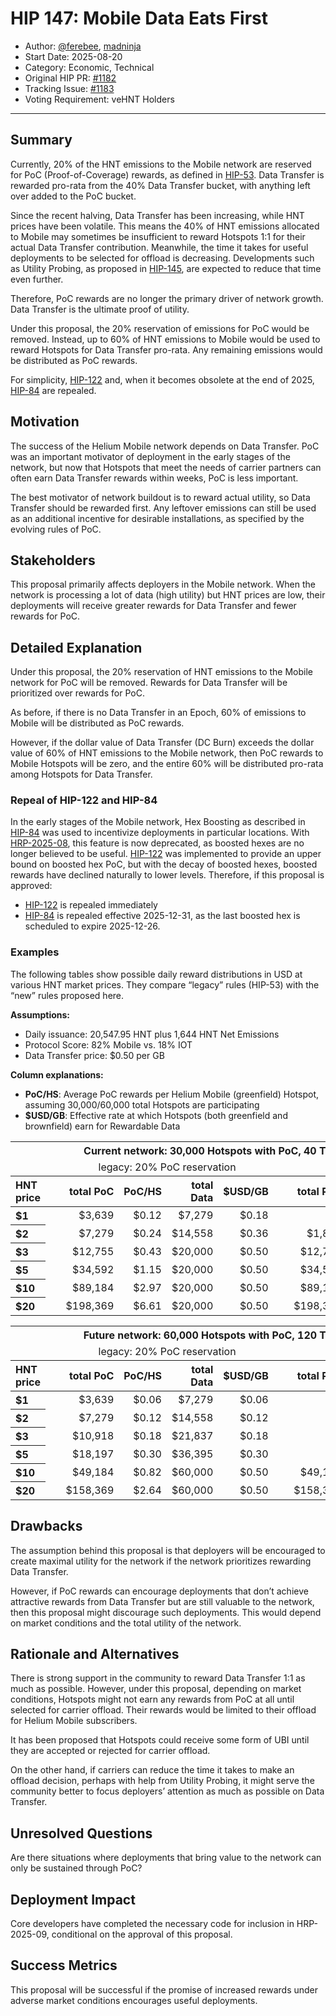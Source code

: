 # HIP 147: Mobile Data Eats First

- Author: [@ferebee](https://github.com/ferebee), [madninja](https://github.com/madninja)
- Start Date: 2025-08-20
- Category: Economic, Technical
- Original HIP PR: [#1182](https://github.com/helium/HIP/pull/1182)
- Tracking Issue: [#1183](https://github.com/helium/HIP/issues/1183)
- Voting Requirement: veHNT Holders

---

## Summary

Currently, 20% of the HNT emissions to the Mobile network are reserved for PoC (Proof-of-Coverage) rewards, as defined in [HIP-53][hip-53]. Data Transfer is rewarded pro-rata from the 40% Data Transfer bucket, with anything left over added to the PoC bucket.

Since the recent halving, Data Transfer has been increasing, while HNT prices have been volatile. This means the 40% of HNT emissions allocated to Mobile may sometimes be insufficient to reward Hotspots 1:1 for their actual Data Transfer contribution. Meanwhile, the time it takes for useful deployments to be selected for offload is decreasing. Developments such as Utility Probing, as proposed in [HIP-145][hip-145], are expected to reduce that time even further.

Therefore, PoC rewards are no longer the primary driver of network growth. Data Transfer is the ultimate proof of utility.

Under this proposal, the 20% reservation of emissions for PoC would be removed. Instead, up to 60% of HNT emissions to Mobile would be used to reward Hotspots for Data Transfer pro-rata. Any remaining emissions would be distributed as PoC rewards.

For simplicity, [HIP-122][hip-122] and, when it becomes obsolete at the end of 2025, [HIP-84][hip-84] are repealed.

## Motivation

The success of the Helium Mobile network depends on Data Transfer. PoC was an important motivator of deployment in the early stages of the network, but now that Hotspots that meet the needs of carrier partners can often earn Data Transfer rewards within weeks, PoC is less important.

The best motivator of network buildout is to reward actual utility, so Data Transfer should be rewarded first. Any leftover emissions can still be used as an additional incentive for desirable installations, as specified by the evolving rules of PoC.

## Stakeholders

This proposal primarily affects deployers in the Mobile network. When the network is processing a lot of data (high utility) but HNT prices are low, their deployments will receive greater rewards for Data Transfer and fewer rewards for PoC.

## Detailed Explanation

Under this proposal, the 20% reservation of HNT emissions to the Mobile network for PoC will be removed. Rewards for Data Transfer will be prioritized over rewards for PoC.

As before, if there is no Data Transfer in an Epoch, 60% of emissions to Mobile will be distributed as PoC rewards.

However, if the dollar value of Data Transfer (DC Burn) exceeds the dollar value of 60% of HNT emissions to the Mobile network, then PoC rewards to Mobile Hotspots will be zero, and the entire 60% will be distributed pro-rata among Hotspots for Data Transfer.

### Repeal of HIP-122 and HIP-84

In the early stages of the Mobile network, Hex Boosting as described in [HIP-84][hip-84] was used to incentivize deployments in particular locations. With [HRP-2025-08][hrp-2025-08], this feature is now deprecated, as boosted hexes are no longer believed to be useful. [HIP-122][hip-122] was implemented to provide an upper bound on boosted hex PoC, but with the decay of boosted hexes, boosted rewards have declined naturally to lower levels. Therefore, if this proposal is approved:
- [HIP-122][hip-122] is repealed immediately
- [HIP-84][hip-84] is repealed effective 2025-12-31, as the last boosted hex is scheduled to expire 2025-12-26.

### Examples

The following tables show possible daily reward distributions in USD at various HNT market prices. They compare “legacy” rules (HIP-53) with the “new” rules proposed here.

**Assumptions:**
- Daily issuance: 20,547.95 HNT plus 1,644 HNT Net Emissions
- Protocol Score: 82% Mobile vs. 18% IOT  
- Data Transfer price: $0.50 per GB

**Column explanations:**
- **PoC/HS**: Average PoC rewards per Helium Mobile (greenfield) Hotspot, assuming 30,000/60,000 total Hotspots are participating
- **$USD/GB**: Effective rate at which Hotspots (both greenfield and brownfield) earn for Rewardable Data

<table>
  <thead>
    <tr>
      <th colspan="11" align="center">Current network: 30,000 Hotspots with PoC, 40 TB daily Data Transfer</th>
    </tr>
    <tr>
      <td></td>
      <td align="center">&nbsp;&nbsp;</td>
      <td colspan="4" align="center">legacy: 20% PoC reservation</td>
      <td align="center">&nbsp;&nbsp;</td>
      <td colspan="4" align="center">new: no PoC reservation</td>
    </tr>
    <tr>
      <th align="left">HNT price</th>
      <th align="center">&nbsp;&nbsp;</th>
      <th align="right">total PoC</th>
      <th align="right">PoC/HS</th>
      <th align="right">total Data</th>
      <th align="right">$USD/GB</th>
      <th align="center">&nbsp;&nbsp;</th>
      <th align="right">total PoC</th>
      <th align="right">PoC/HS</th>
      <th align="right">total Data</th>
      <th align="right">$USD/GB</th>
    </tr>
  </thead>
  <tbody>
    <tr>
      <th align="left" scope="row">$1</th>
      <td align="center">&nbsp;&nbsp;</td>
      <td align="right">$3,639</td>
      <td align="right">$0.12</td>
      <td align="right">$7,279</td>
      <td align="right">$0.18</td>
      <td align="center">&nbsp;&nbsp;</td>
      <td align="right">$0</td>
      <td align="right">$0.00</td>
      <td align="right">$10,918</td>
      <td align="right">$0.27</td>
    </tr>
    <tr>
      <th align="left" scope="row">$2</th>
      <td align="center">&nbsp;&nbsp;</td>
      <td align="right">$7,279</td>
      <td align="right">$0.24</td>
      <td align="right">$14,558</td>
      <td align="right">$0.36</td>
      <td align="center">&nbsp;&nbsp;</td>
      <td align="right">$1,837</td>
      <td align="right">$0.06</td>
      <td align="right">$20,000</td>
      <td align="right">$0.50</td>
    </tr>
    <tr>
      <th align="left" scope="row">$3</th>
      <td align="center">&nbsp;&nbsp;</td>
      <td align="right">$12,755</td>
      <td align="right">$0.43</td>
      <td align="right">$20,000</td>
      <td align="right">$0.50</td>
      <td align="center">&nbsp;&nbsp;</td>
      <td align="right">$12,755</td>
      <td align="right">$0.43</td>
      <td align="right">$20,000</td>
      <td align="right">$0.50</td>
    </tr>
    <tr>
      <th align="left" scope="row">$5</th>
      <td align="center">&nbsp;&nbsp;</td>
      <td align="right">$34,592</td>
      <td align="right">$1.15</td>
      <td align="right">$20,000</td>
      <td align="right">$0.50</td>
      <td align="center">&nbsp;&nbsp;</td>
      <td align="right">$34,592</td>
      <td align="right">$1.15</td>
      <td align="right">$20,000</td>
      <td align="right">$0.50</td>
    </tr>
    <tr>
      <th align="left" scope="row">$10</th>
      <td align="center">&nbsp;&nbsp;</td>
      <td align="right">$89,184</td>
      <td align="right">$2.97</td>
      <td align="right">$20,000</td>
      <td align="right">$0.50</td>
      <td align="center">&nbsp;&nbsp;</td>
      <td align="right">$89,184</td>
      <td align="right">$2.97</td>
      <td align="right">$20,000</td>
      <td align="right">$0.50</td>
    </tr>
    <tr>
      <th align="left" scope="row">$20</th>
      <td align="center">&nbsp;&nbsp;</td>
      <td align="right">$198,369</td>
      <td align="right">$6.61</td>
      <td align="right">$20,000</td>
      <td align="right">$0.50</td>
      <td align="center">&nbsp;&nbsp;</td>
      <td align="right">$198,369</td>
      <td align="right">$6.61</td>
      <td align="right">$20,000</td>
      <td align="right">$0.50</td>
    </tr>
  </tbody>
</table>


<table>
  <thead>
    <tr>
      <th colspan="11" align="center">Future network: 60,000 Hotspots with PoC, 120 TB daily Data Transfer</th>
    </tr>
    <tr>
      <td></td>
      <td align="center">&nbsp;&nbsp;</td>
      <td colspan="4" align="center">legacy: 20% PoC reservation</td>
      <td align="center">&nbsp;&nbsp;</td>
      <td colspan="4" align="center">new: no PoC reservation</td>
    </tr>
    <tr>
      <th align="left">HNT price</th>
      <th align="center">&nbsp;&nbsp;</th>
      <th align="right">total PoC</th>
      <th align="right">PoC/HS</th>
      <th align="right">total Data</th>
      <th align="right">$USD/GB</th>
      <th align="center">&nbsp;&nbsp;</th>
      <th align="right">total PoC</th>
      <th align="right">PoC/HS</th>
      <th align="right">total Data</th>
      <th align="right">$USD/GB</th>
    </tr>
  </thead>
  <tbody>
    <tr>
      <th align="left" scope="row">$1</th>
      <td align="center">&nbsp;&nbsp;</td>
      <td align="right">$3,639</td>
      <td align="right">$0.06</td>
      <td align="right">$7,279</td>
      <td align="right">$0.06</td>
      <td align="center">&nbsp;&nbsp;</td>
      <td align="right">$0</td>
      <td align="right">$0.00</td>
      <td align="right">$10,918</td>
      <td align="right">$0.09</td>
    </tr>
    <tr>
      <th align="left" scope="row">$2</th>
      <td align="center">&nbsp;&nbsp;</td>
      <td align="right">$7,279</td>
      <td align="right">$0.12</td>
      <td align="right">$14,558</td>
      <td align="right">$0.12</td>
      <td align="center">&nbsp;&nbsp;</td>
      <td align="right">$0</td>
      <td align="right">$0.00</td>
      <td align="right">$21,837</td>
      <td align="right">$0.18</td>
    </tr>
    <tr>
      <th align="left" scope="row">$3</th>
      <td align="center">&nbsp;&nbsp;</td>
      <td align="right">$10,918</td>
      <td align="right">$0.18</td>
      <td align="right">$21,837</td>
      <td align="right">$0.18</td>
      <td align="center">&nbsp;&nbsp;</td>
      <td align="right">$0</td>
      <td align="right">$0.00</td>
      <td align="right">$32,755</td>
      <td align="right">$0.27</td>
    </tr>
    <tr>
      <th align="left" scope="row">$5</th>
      <td align="center">&nbsp;&nbsp;</td>
      <td align="right">$18,197</td>
      <td align="right">$0.30</td>
      <td align="right">$36,395</td>
      <td align="right">$0.30</td>
      <td align="center">&nbsp;&nbsp;</td>
      <td align="right">$0</td>
      <td align="right">$0.00</td>
      <td align="right">$54,592</td>
      <td align="right">$0.45</td>
    </tr>
    <tr>
      <th align="left" scope="row">$10</th>
      <td align="center">&nbsp;&nbsp;</td>
      <td align="right">$49,184</td>
      <td align="right">$0.82</td>
      <td align="right">$60,000</td>
      <td align="right">$0.50</td>
      <td align="center">&nbsp;&nbsp;</td>
      <td align="right">$49,184</td>
      <td align="right">$0.82</td>
      <td align="right">$60,000</td>
      <td align="right">$0.50</td>
    </tr>
    <tr>
      <th align="left" scope="row">$20</th>
      <td align="center">&nbsp;&nbsp;</td>
      <td align="right">$158,369</td>
      <td align="right">$2.64</td>
      <td align="right">$60,000</td>
      <td align="right">$0.50</td>
      <td align="center">&nbsp;&nbsp;</td>
      <td align="right">$158,369</td>
      <td align="right">$2.64</td>
      <td align="right">$60,000</td>
      <td align="right">$0.50</td>
    </tr>
  </tbody>
</table>


## Drawbacks

The assumption behind this proposal is that deployers will be encouraged to create maximal utility for the network if the network prioritizes rewarding Data Transfer.

However, if PoC rewards can encourage deployments that don’t achieve attractive rewards from Data Transfer but are still valuable to the network, then this proposal might discourage such deployments. This would depend on market conditions and the total utility of the network.

## Rationale and Alternatives

There is strong support in the community to reward Data Transfer 1:1 as much as possible. However, under this proposal, depending on market conditions, Hotspots might not earn any rewards from PoC at all until selected for carrier offload. Their rewards would be limited to their offload for Helium Mobile subscribers.

It has been proposed that Hotspots could receive some form of UBI until they are accepted or rejected for carrier offload.

On the other hand, if carriers can reduce the time it takes to make an offload decision, perhaps with help from Utility Probing, it might serve the community better to focus deployers’ attention as much as possible on Data Transfer.

## Unresolved Questions

Are there situations where deployments that bring value to the network can only be sustained through PoC?

## Deployment Impact

Core developers have completed the necessary code for inclusion in HRP-2025-09, conditional on the approval of this proposal.

## Success Metrics

This proposal will be successful if the promise of increased rewards under adverse market conditions encourages useful deployments.

[hip-53]: https://github.com/helium/HIP/blob/main/0053-mobile-dao.md
[hip-84]: https://github.com/helium/HIP/blob/main/0084-service-provider-hex-boosting.md
[hip-122]: https://github.com/helium/HIP/blob/main/0122-amend-service-provider-hex-boosting.md
[hip-145]: https://github.com/helium/HIP/blob/main/0145-utility-probing.md
[hrp-2025-08]: https://github.com/helium/helium-release-proposals/blob/main/releases/20250812-core-devs.md
